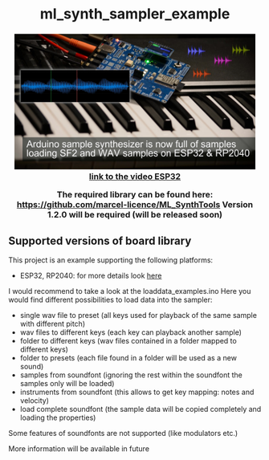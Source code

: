 <h1 align="center">ml_synth_sampler_example</h1>
<h3 align="center"Arduino synthesizer sampler with loader for wav and sf2 soundfont files</h3>  
<p align="center"> 
  <img src="img/splash.jpg" alt="project picture" width="480px" height="270px"><br>
  <a href="https://youtu.be/G6Go3KIiWPE">link to the video ESP32</a>
</p>



The required library can be found here: https://github.com/marcel-licence/ML_SynthTools
Version 1.2.0 will be required (will be released soon)

Supported versions of board library
---
This project is an example supporting the following platforms:
- ESP32, RP2040: for more details look <a href="doc/board_info.md">here</a>


I would recommend to take a look at the loaddata_examples.ino
Here you would find different possibilities to load data into the sampler:
- single wav file to preset (all keys used for playback of the same sample with different pitch)
- wav files to different keys (each key can playback another sample)
- folder to different keys (wav files contained in a folder mapped to different keys)
- folder to presets (each file found in a folder will be used as a new sound)
- samples from soundfont (ignoring the rest within the soundfont the samples only will be loaded)
- instruments from soundfont (this allows to get key mapping: notes and velocity)
- load complete soundfont (the sample data will be copied completely and loading the properties)

Some features of soundfonts are not supported (like modulators etc.)

More information will be available in future